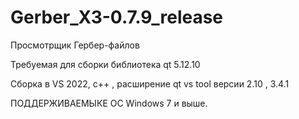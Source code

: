 # Gerber_X3-0.7.9_release
Просмотрщик Гербер-файлов

Требуемая для сборки библиотека qt 5.12.10

Сборка в VS 2022, с++ , расширение qt vs tool версии 2.10 , 3.4.1 

ПОДДЕРЖИВАЕМЫКЕ  ОС Windows 7 и выше.
